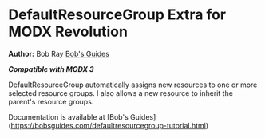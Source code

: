 DefaultResourceGroup Extra for MODX Revolution
==============================================

**Author:** Bob Ray [Bob's Guides](https://bobsguides.com)

***Compatible with MODX 3***

DefaultResourceGroup automatically assigns new resources to one or more selected resource groups. I also allows a new resource to inherit the parent's resource groups.

Documentation is available at [Bob's Guides] (https://bobsguides.com/defaultresourcegroup-tutorial.html)

